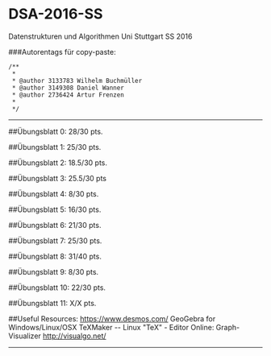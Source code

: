 # DSA-2016-SS
Datenstrukturen und Algorithmen Uni Stuttgart SS 2016

###Autorentags für copy-paste:

	/**
 	 * 
 	 * @author 3133783 Wilhelm Buchmüller 
 	 * @author 3149308 Daniel Wanner 
 	 * @author 2736424 Artur Frenzen
 	 *
 	 */

**************

##Übungsblatt 0:
	28/30 pts.

##Übungsblatt 1:
	25/30 pts.

##Übungsblatt 2:
	18.5/30 pts.
	
##Übungsblatt 3:
	25.5/30 pts
	
##Übungsblatt 4:
	8/30 pts.

##Übungsblatt 5:
	16/30 pts.
	
##Übungsblatt 6:
	21/30 pts.
	
##Übungsblatt 7:
	25/30 pts.

##Übungsblatt 8:
	31/40 pts.

##Übungsblatt 9:
	8/30 pts.

##Übungsblatt 10:
	22/30 pts.

##Übungsblatt 11:
	X/X pts.
	
##Useful Resources:
	https://www.desmos.com/
	GeoGebra for Windows/Linux/OSX
	TeXMaker -- Linux "TeX" - Editor
	Online: Graph-Visualizer
	http://visualgo.net/

	
*******



